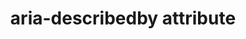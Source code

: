 ---
{
  "title": "aria-describedby attribute",
  "description": "Identifies the element (or elements) that describes the object. See related aria-labelledby.",
  "category": "aria",
  "keywords": [
    "aria-describedby attribute"
  ],
  "last_test_date": "2019-01-06",
  "test_results_url": "https://a11ysupport.io/tech/aria/aria-describedby_attribute",
  "stats": {
    "jaws": {
      "chrome": {
        "72": "y"
      },
      "ie": {
        "11": "y"
      },
      "firefox": {
        "60": "y"
      },
      "edge": {
        "44": "n"
      }
    },
    "narrator": {
      "edge": {
        "88": "y"
      }
    },
    "nvda": {
      "chrome": {
        "80": "y"
      },
      "firefox": {
        "72-86": "y"
      }
    },
    "orca": {
      "firefox": {
        "86": "u"
      }
    },
    "vo_ios": {
      "ios_saf": {
        "12.1.4-14.4": "a"
      }
    },
    "vo_macos": {
      "safari": {
        "12.0.3-14.0.3": "a"
      }
    },
    "talkback": {
      "and_chr": {
        "75": "y"
      }
    }
  },
  "links": {
    "ARIA spec for aria-describedby": "https://www.w3.org/TR/wai-aria-1.1/#aria-describedby"
  }
}
---